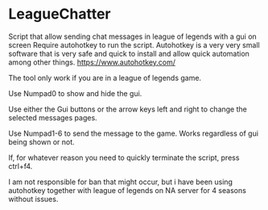 # LeagueChatter
Script that allow sending chat messages in league of legends with a gui on screen Require autohotkey to run the script. Autohotkey is a very very small software that is very safe and quick to install and allow quick automation among other things. https://www.autohotkey.com/

The tool only work if you are in a league of legends game.

Use Numpad0 to show and hide the gui.

Use either the Gui buttons or the arrow keys left and right to change the selected messages pages.

Use Numpad1-6 to send the message to the game. Works regardless of gui being shown or not.

If, for whatever reason you need to quickly terminate the script, press ctrl+f4.

I am not responsible for ban that might occur, but i have been using autohotkey together with league of legends on NA server for 4 seasons without issues.
